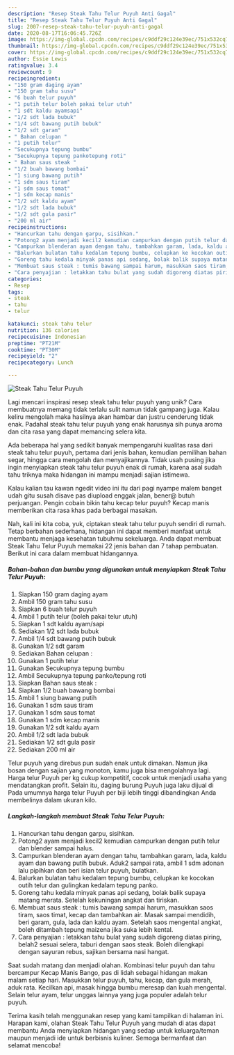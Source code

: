 ```yaml
---
description: "Resep Steak Tahu Telur Puyuh Anti Gagal"
title: "Resep Steak Tahu Telur Puyuh Anti Gagal"
slug: 2007-resep-steak-tahu-telur-puyuh-anti-gagal
date: 2020-08-17T16:06:45.726Z
image: https://img-global.cpcdn.com/recipes/c9ddf29c124e39ec/751x532cq70/steak-tahu-telur-puyuh-foto-resep-utama.jpg
thumbnail: https://img-global.cpcdn.com/recipes/c9ddf29c124e39ec/751x532cq70/steak-tahu-telur-puyuh-foto-resep-utama.jpg
cover: https://img-global.cpcdn.com/recipes/c9ddf29c124e39ec/751x532cq70/steak-tahu-telur-puyuh-foto-resep-utama.jpg
author: Essie Lewis
ratingvalue: 3.4
reviewcount: 9
recipeingredient:
- "150 gram daging ayam"
- "150 gram tahu susu"
- "6 buah telur puyuh"
- "1 putih telur boleh pakai telur utuh"
- "1 sdt kaldu ayamsapi"
- "1/2 sdt lada bubuk"
- "1/4 sdt bawang putih bubuk"
- "1/2 sdt garam"
- " Bahan celupan "
- "1 putih telur"
- "Secukupnya tepung bumbu"
- "Secukupnya tepung pankotepung roti"
- " Bahan saus steak "
- "1/2 buah bawang bombai"
- "1 siung bawang putih"
- "1 sdm saus tiram"
- "1 sdm saus tomat"
- "1 sdm kecap manis"
- "1/2 sdt kaldu ayam"
- "1/2 sdt lada bubuk"
- "1/2 sdt gula pasir"
- "200 ml air"
recipeinstructions:
- "Hancurkan tahu dengan garpu, sisihkan."
- "Potong2 ayam menjadi kecil2 kemudian campurkan dengan putih telur dan blender sampai halus."
- "Campurkan blenderan ayam dengan tahu, tambahkan garam, lada, kaldu ayam dan bawang putih bubuk. Aduk2 sampai rata, ambil 1 sdm adonan lalu pipihkan dan beri isian telur puyuh, bulatkan."
- "Balurkan bulatan tahu kedalam tepung bumbu, celupkan ke kocokan outih telur dan gulingkan kedalam tepung panko."
- "Goreng tahu kedala minyak panas api sedang, bolak balik supaya matang merata. Setelah kekuningan angkat dan tiriskan."
- "Membuat saus steak : tumis bawang sampai harum, masukkan saos tiram, saos timat, kecap dan tambahkan air. Masak sampai mendidih, beri garam, gula, lada dan kaldu ayam. Setelah saos mengental angkat, boleh ditambah tepung maizena jika suka lebih kental."
- "Cara penyajian : letakkan tahu bulat yang sudah digoreng diatas piring, belah2 sesuai selera, taburi dengan saos steak. Boleh dilengkapi dengan sayuran rebus, sajikan bersama nasi hangat."
categories:
- Resep
tags:
- steak
- tahu
- telur

katakunci: steak tahu telur 
nutrition: 136 calories
recipecuisine: Indonesian
preptime: "PT21M"
cooktime: "PT30M"
recipeyield: "2"
recipecategory: Lunch

---
```



![Steak Tahu Telur Puyuh](https://img-global.cpcdn.com/recipes/c9ddf29c124e39ec/751x532cq70/steak-tahu-telur-puyuh-foto-resep-utama.jpg)

Lagi mencari inspirasi resep steak tahu telur puyuh yang unik? Cara membuatnya memang tidak terlalu sulit namun tidak gampang juga. Kalau keliru mengolah maka hasilnya akan hambar dan justru cenderung tidak enak. Padahal steak tahu telur puyuh yang enak harusnya sih punya aroma dan cita rasa yang dapat memancing selera kita.

Ada beberapa hal yang sedikit banyak mempengaruhi kualitas rasa dari steak tahu telur puyuh, pertama dari jenis bahan, kemudian pemilihan bahan segar, hingga cara mengolah dan menyajikannya. Tidak usah pusing jika ingin menyiapkan steak tahu telur puyuh enak di rumah, karena asal sudah tahu triknya maka hidangan ini mampu menjadi sajian istimewa.

Kalau kalian tau kawan ngedit video ini itu dari pagi nyampe malem banget udah gitu susah disave pas diupload enggak jalan, bener@ butuh perjuangan. Pengin cobain bikin tahu kecap telur puyuh? Kecap manis memberikan cita rasa khas pada berbagai masakan.


Nah, kali ini kita coba, yuk, ciptakan steak tahu telur puyuh sendiri di rumah. Tetap berbahan sederhana, hidangan ini dapat memberi manfaat untuk membantu menjaga kesehatan tubuhmu sekeluarga. Anda dapat membuat Steak Tahu Telur Puyuh memakai 22 jenis bahan dan 7 tahap pembuatan. Berikut ini cara dalam membuat hidangannya.

<!--inarticleads1-->

##### Bahan-bahan dan bumbu yang digunakan untuk menyiapkan Steak Tahu Telur Puyuh:

1. Siapkan 150 gram daging ayam
1. Ambil 150 gram tahu susu
1. Siapkan 6 buah telur puyuh
1. Ambil 1 putih telur (boleh pakai telur utuh)
1. Siapkan 1 sdt kaldu ayam/sapi
1. Sediakan 1/2 sdt lada bubuk
1. Ambil 1/4 sdt bawang putih bubuk
1. Gunakan 1/2 sdt garam
1. Sediakan  Bahan celupan :
1. Gunakan 1 putih telur
1. Gunakan Secukupnya tepung bumbu
1. Ambil Secukupnya tepung panko/tepung roti
1. Siapkan  Bahan saus steak :
1. Siapkan 1/2 buah bawang bombai
1. Ambil 1 siung bawang putih
1. Gunakan 1 sdm saus tiram
1. Gunakan 1 sdm saus tomat
1. Gunakan 1 sdm kecap manis
1. Gunakan 1/2 sdt kaldu ayam
1. Ambil 1/2 sdt lada bubuk
1. Sediakan 1/2 sdt gula pasir
1. Sediakan 200 ml air


Telur puyuh yang direbus pun sudah enak untuk dimakan. Namun jika bosan dengan sajian yang monoton, kamu juga bisa mengolahnya lagi. Harga telur Puyuh per kg cukup kompetitif, cocok untuk menjadi usaha yang mendatangkan profit. Selain itu, daging burung Puyuh juga laku dijual di Pada umumnya harga telur Puyuh per biji lebih tinggi dibandingkan Anda membelinya dalam ukuran kilo. 

<!--inarticleads2-->

##### Langkah-langkah membuat Steak Tahu Telur Puyuh:

1. Hancurkan tahu dengan garpu, sisihkan.
1. Potong2 ayam menjadi kecil2 kemudian campurkan dengan putih telur dan blender sampai halus.
1. Campurkan blenderan ayam dengan tahu, tambahkan garam, lada, kaldu ayam dan bawang putih bubuk. Aduk2 sampai rata, ambil 1 sdm adonan lalu pipihkan dan beri isian telur puyuh, bulatkan.
1. Balurkan bulatan tahu kedalam tepung bumbu, celupkan ke kocokan outih telur dan gulingkan kedalam tepung panko.
1. Goreng tahu kedala minyak panas api sedang, bolak balik supaya matang merata. Setelah kekuningan angkat dan tiriskan.
1. Membuat saus steak : tumis bawang sampai harum, masukkan saos tiram, saos timat, kecap dan tambahkan air. Masak sampai mendidih, beri garam, gula, lada dan kaldu ayam. Setelah saos mengental angkat, boleh ditambah tepung maizena jika suka lebih kental.
1. Cara penyajian : letakkan tahu bulat yang sudah digoreng diatas piring, belah2 sesuai selera, taburi dengan saos steak. Boleh dilengkapi dengan sayuran rebus, sajikan bersama nasi hangat.


Saat sudah matang dan menjadi olahan. Kombinasi telur puyuh dan tahu bercampur Kecap Manis Bango, pas di lidah sebagai hidangan makan malam setiap hari. Masukkan telur puyuh, tahu, kecap, dan gula merah, aduk rata. Kecilkan api, masak hingga bumbu meresap dan kuah mengental. Selain telur ayam, telur unggas lainnya yang juga populer adalah telur puyuh. 

Terima kasih telah menggunakan resep yang kami tampilkan di halaman ini. Harapan kami, olahan Steak Tahu Telur Puyuh yang mudah di atas dapat membantu Anda menyiapkan hidangan yang sedap untuk keluarga/teman maupun menjadi ide untuk berbisnis kuliner. Semoga bermanfaat dan selamat mencoba!
